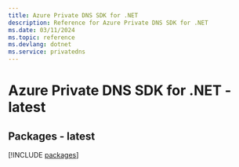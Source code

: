 ```yaml
---
title: Azure Private DNS SDK for .NET
description: Reference for Azure Private DNS SDK for .NET
ms.date: 03/11/2024
ms.topic: reference
ms.devlang: dotnet
ms.service: privatedns
---
```

# Azure Private DNS SDK for .NET - latest
## Packages - latest
[!INCLUDE [packages](private-dns-index.md)]